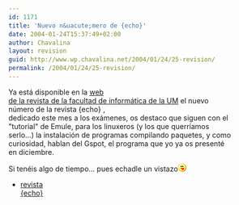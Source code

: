 ```yaml
---
id: 1171
title: 'Nuevo n&uacute;mero de {echo}'
date: 2004-01-24T15:37:49+02:00
author: Chavalina
layout: revision
guid: http://www.wp.chavalina.net/2004/01/24/25-revision/
permalink: /2004/01/24/25-revision/
---
```

Ya está disponible en la <a href="http://dafi.dif.um.es/revista/" target="_blank">web<br /> de la revista de la facultad de informática de la UM</a> el nuevo  
n&uacute;mero de la revista {echo} [](http://dafi.dif.um.es/revista/archivos/numero012/numero012.pdf),  
dedicado este mes a los exámenes, os destaco que siguen con el  
"tutorial" de Emule, para los linuxeros (y los que querr&iacute;amos  
serlo…) la instalaci&oacute;n de programas compilando paquetes, y como  
curiosidad, hablan del Gspot, el programa que yo ya os presenté  
en diciembre.

Si tenéis algo de tiempo… pues echadle un vistazo![lengua](/imagenes/emoticonos/lengua.gif) 

  * [revista  
    {echo}](http://dafi.dif.um.es/revista/archivos/numero012/numero012.pdf)